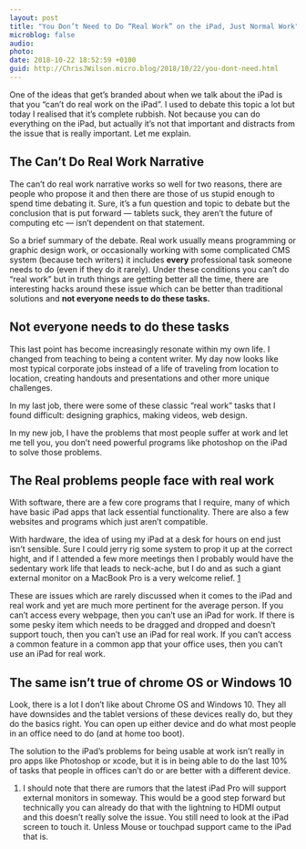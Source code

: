 ```yaml
---
layout: post
title: "You Don’t Need to Do “Real Work” on the iPad, Just Normal Work"
microblog: false
audio: 
photo: 
date: 2018-10-22 18:52:59 +0100
guid: http://ChrisJWilson.micro.blog/2018/10/22/you-dont-need.html
---
```

One of the ideas that get’s branded about when we talk about the iPad is that you “can’t do real work on the iPad”. I used to debate this topic a lot but today I realised that it’s complete rubbish. Not because you can do everything on the iPad, but actually it’s not that important and distracts from the issue that is really important. Let me explain. 

## The Can’t Do Real Work Narrative
The can’t do real work narrative works so well for two reasons, there are people who propose it and then there are those of us stupid enough to spend time debating it. Sure, it’s a fun question and topic to debate but the conclusion that is put forward — tablets suck, they aren’t the future of computing etc — isn’t dependent on that statement.

So a brief summary of the debate. Real work usually means programming or graphic design work, or occasionally working with some complicated CMS system (because tech writers) it includes **every** professional task someone needs to do (even if they do it rarely). Under these conditions you can’t do “real work” but in truth things are getting better all the time, there are interesting hacks around these issue which can be better than traditional solutions and **not everyone needs to do these tasks.**

## Not everyone needs to do these tasks
This last point has become increasingly resonate within my own life. I changed from teaching to being a content writer. My day now looks like most typical corporate jobs instead of a life of traveling from location to location, creating handouts and presentations and other more unique challenges. 

In my last job, there were some of these classic “real work” tasks that I found difficult: designing graphics, making videos, web design. 

In my new job, I have the problems that most people suffer at work and let me tell you, you don’t need powerful programs like photoshop on the iPad to solve those problems. 

## The Real problems people face with real work
With software, there are a few core programs that I require, many of which have basic iPad apps that lack essential functionality. There are also a few websites and programs which just aren’t compatible. 

With hardware, the idea of using my iPad at a desk for hours on end just isn’t sensible. Sure I could jerry rig some system to prop it up at the correct hight, and if I attended a few more meetings then I probably would have the sedentary work life that leads to neck-ache, but I do and as such a giant external monitor on a MacBook Pro is a very welcome relief. [1](http://chrisjwilson.me/#1)  

These are issues which are rarely discussed when it comes to the iPad and real work and yet are much more pertinent for the average person. If you can’t access every webpage, then you can’t use an iPad for work. If there is some pesky item which needs to be dragged and dropped and doesn’t support touch, then you can’t use an iPad for real work. If you can’t access a common feature in a common app that your office uses, then you can’t use an iPad for real work. 

## The same isn’t true of chrome OS or Windows 10
Look, there is a lot I don’t like about Chrome OS and Windows 10. They all have downsides and the tablet versions of these devices really do, but they do the basics right. You can open up either device and do what most people in an office need to do (and at home too boot). 

The solution to the iPad’s problems for being usable at work isn’t really in pro apps like Photoshop or xcode, but it is in being able to do the last 10% of tasks that people in offices can’t do or are better with a different device.   

1. <a name=#1></a> I should note that there are rumors that the latest iPad Pro will support external monitors in someway. This would be a good step forward but technically you can already do that with the lightning to HDMI output and this doesn’t really solve the issue. You still need to look at the iPad screen to touch it. Unless Mouse or touchpad support came to the iPad that is.
